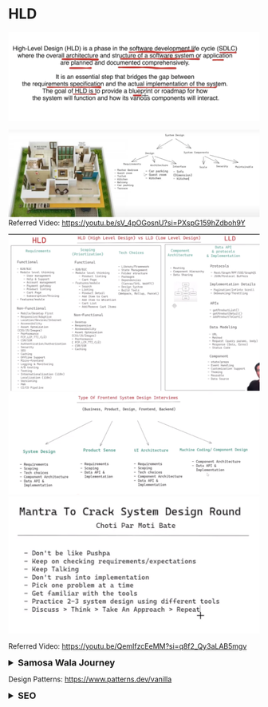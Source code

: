 # HLD

![img.png](img.png) 

![img_13.png](img_13.png)
Referred Video: https://youtu.be/sV_4pOGosnU?si=PXspG159hZdboh9Y

![hld1.png](images/hld1.png)
![hld2.png](images/hld2.png)
![hld3.png](images/hld3.png)

Referred Video: https://youtu.be/QemIfzcEeMM?si=q8f2_Qy3aLAB5mgv

<details >
 <summary style="font-size: large; font-weight: bold">Samosa Wala Journey</summary>

![img_1.png](img_1.png)
![img_2.png](img_2.png)
![img_3.png](img_3.png)
![img_4.png](img_4.png)
![img_5.png](img_5.png)
![img_6.png](img_6.png)
![img_7.png](img_7.png)
![img_8.png](img_8.png)
![img_9.png](img_9.png)
![img_10.png](img_10.png)
![img_11.png](img_11.png)
![img_12.png](img_12.png)

Referred Video: https://youtu.be/44mOnnt5pic?si=4Kujw-bc-teDK2dP
</details>

Design Patterns: https://www.patterns.dev/vanilla


<details >
 <summary style="font-size: large; font-weight: bold">SEO</summary>

![img_14.png](img_14.png)

1. Canonical tags: Helps ignore any other version which leads to same URL like https://flipkart.com/ and https://www.flipkart.com/ will lead to same URL
![img_15.png](img_15.png)

2. If you don't want SEO to index few things then use robots.txt to avoid indexing such routes
![img_16.png](img_16.png)

3. Site map help you list all the pages in your website, which can be used by search engines
![img_17.png](img_17.png)

</details>

